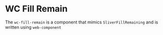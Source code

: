# WC Fill Remain

The `wc-fill-remain` is a component that mimics `SliverFillRemaining` and is written using `web-component`
